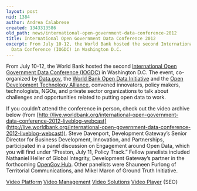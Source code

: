 ```yaml
---
layout: post
nid: 1384
author: Andrea Calabrese
created: 1343313586
old_path: news/international-open-government-data-conference-2012
title: International Open Government Data Conference 2012
excerpt: From July 10-12, the World Bank hosted the second International Open Government
  Data Conference (IOGDC) in Washington D.C.
---
```


From July 10-12, the World Bank hosted the second [International Open Government Data Conference (IOGDC)](http://www.data.gov/communities/conference) in Washington D.C. The event, co-organized by [Data.gov](http://data.gov/), the [World Bank Open Data Initiative](http://data.worldbank.org/) and the [Open Development Technology Alliance](http://www.opendta.org/Pages/Home.aspx), convened innovators, policy makers, technologists, NGOs, and private sector organizations to talk about challenges and opportunities related to putting open data to work.

If you couldn’t attend the conference in person, check out the video archive below (from [http://live.worldbank.org/international-open-government-data-conference-2012-liveblog-webcast](http://live.worldbank.org/international-open-government-data-conference-2012-liveblog-webcast)). Steve Davenport, Development Gateway’s Senior Director for Business Development, Innovation, and Partnerships, participated in a panel discussion on Engagement around Open Data, which you will find under “Preston, July 11, Policy Track.” Fellow panelists included Nathaniel Heller of Global Integrity, Development Gateway’s partner in the forthcoming [OpenGov Hub](/news/announcing-opengov-hub). Other panelists were Shauneen Furlong of Territorial Communications, and Mikel Maron of Ground Truth Initiative.

<object data="http://www.kaltura.com/index.php/kwidget/cache_st/1342118390/wid/_361531/uiconf_id/8627821" height="420" id="kaltura_player_1342118390" type="application/x-shockwave-flash" width="690"><param name="allowScriptAccess" value="never"></param><param name="allowNetworking" value="internal"></param><param name="allowFullScreen" value="true"></param><param name="movie" value="http://www.kaltura.com/index.php/kwidget/cache_st/1342118390/wid/_361531/uiconf_id/8627821"></param>[Video Platform](http://corp.kaltura.com/products/video-platform-features) [Video Management](http://corp.kaltura.com/Products/Features/Video-Management) [Video Solutions](http://corp.kaltura.com/Video-Solutions) [Video Player](http://corp.kaltura.com/Products/Features/Video-Player) {SEO} </object>
